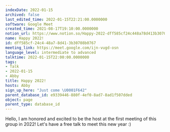 ```yaml
---
indexDate: 2022-01-15
archived: false
last_edited_time: 2022-01-15T22:21:00.0000000
software: Google Meet
created_time: 2021-08-17T19:10:00.0000000
notion_url: https://www.notion.so/Happy-2022-dff585cf24c448a78d413b30708b0767
name: Happy 2022!
id: dff585cf-24c4-48a7-8d41-3b30708b0767
meeting_link: https://meet.google.com/ijn-vugd-osn
language_level: intermediate to advanced
talktime: 2022-01-15T22:00:00.0000000
tags:
- Talk
- 2022-01-15
- Abby
title: Happy 2022!
hosts: Abby
sign_up_here: "Just come \U0001F642"
parent_database_id: e9339446-880f-4ef0-8ad7-8ad1f507dded
object: page
parent_type: database_id
---
```


Hello, I am honored and excited to be the host at the first meeting of this group in 2022! Let's have a free talk to meet this new year :)





